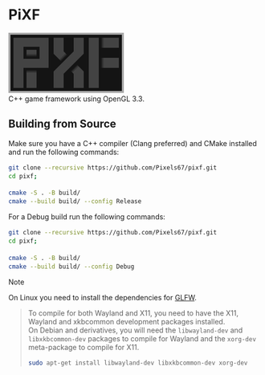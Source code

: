 # PiXF

![PiXF](PiXF.gif)  
C++ game framework using OpenGL 3.3.

## Building from Source

Make sure you have a C++ compiler (Clang preferred) and CMake installed and run the following commands:

```sh
git clone --recursive https://github.com/Pixels67/pixf.git
cd pixf;

cmake -S . -B build/
cmake --build build/ --config Release
```

For a Debug build run the following commands:

```sh
git clone --recursive https://github.com/Pixels67/pixf.git
cd pixf;

cmake -S . -B build/
cmake --build build/ --config Debug
```

> [!NOTE]  
> On Linux you need to install the dependencies for [GLFW](https://www.glfw.org/docs/latest/compile.html).
>
> > To compile for both Wayland and X11, you need to have the X11, Wayland and xkbcommon development packages
> > installed.  
> > On Debian and derivatives, you will need the `libwayland-dev` and `libxkbcommon-dev` packages to compile for Wayland
> > and the `xorg-dev` meta-package to compile for X11.
> > ```sh
> > sudo apt-get install libwayland-dev libxkbcommon-dev xorg-dev
> > ```

